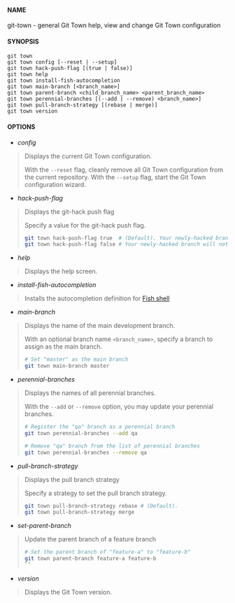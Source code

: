 #### NAME

git-town - general Git Town help, view and change Git Town configuration


#### SYNOPSIS

```
git town
git town config [--reset | --setup]
git town hack-push-flag [(true | false)]
git town help
git town install-fish-autocompletion
git town main-branch [<branch_name>]
git town parent-branch <child_branch_name> <parent_branch_name>
git town perennial-branches [(--add | --remove) <branch_name>]
git town pull-branch-strategy [(rebase | merge)]
git town version
```


#### OPTIONS

* *config*
> Displays the current Git Town configuration.
>
> With the `--reset` flag, cleanly remove all Git Town configuration from the current repository.
> With the `--setup` flag, start the Git Town configuration wizard.

* *hack-push-flag*
> Displays the git-hack push flag
>
> Specify a value for the git-hack push flag.
> ```bash
> git town hack-push-flag true  # (Default). Your newly-hacked branch will be pushed upon creation.
> git town hack-push-flag false # Your newly-hacked branch will not be pushed upon creation.
> ```

* *help*
> Displays the help screen.

* *install-fish-autocompletion*
> Installs the autocompletion definition for [Fish shell](http://fishshell.com)

* *main-branch*
> Displays the name of the main development branch.
>
> With an optional branch name `<branch_name>`, specify a branch to assign as the main branch.
> ```bash
> # Set "master" as the main branch
> git town main-branch master
> ````

* *perennial-branches*
> Displays the names of all perennial branches.
>
> With the `--add` or `--remove` option, you may update your perennial branches.
> ```bash
> # Register the "qa" branch as a perennial branch
> git town perennial-branches --add qa
>
> # Remove "qa" branch from the list of perennial branches
> git town perennial-branches --remove qa
> ```

* *pull-branch-strategy*
> Displays the pull branch strategy
>
> Specify a strategy to set the pull branch strategy.
> ```bash
> git town pull-branch-strategy rebase # (Default).
> git town pull-branch-strategy merge
> ```

* *set-parent-branch*
> Update the parent branch of a feature branch
>
> ```bash
> # Set the parent branch of "feature-a" to "feature-b"
> git town parent-branch feature-a feature-b
> ``

* *version*
> Displays the Git Town version.
